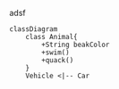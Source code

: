 adsf

```mermaid 
classDiagram
    class Animal{
        +String beakColor
        +swim()
        +quack()
    }
    Vehicle <|-- Car

```